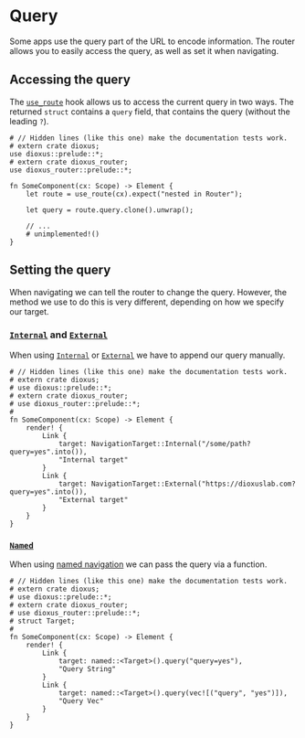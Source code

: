 # Query

Some apps use the query part of the URL to encode information. The router allows
you to easily access the query, as well as set it when navigating.

## Accessing the query

The [`use_route`] hook allows us to access the current query in two ways. The
returned `struct` contains a `query` field, that contains the query (without the
leading `?`).

```rust, no_run
# // Hidden lines (like this one) make the documentation tests work.
# extern crate dioxus;
use dioxus::prelude::*;
# extern crate dioxus_router;
use dioxus_router::prelude::*;

fn SomeComponent(cx: Scope) -> Element {
    let route = use_route(cx).expect("nested in Router");

    let query = route.query.clone().unwrap();

    // ...
    # unimplemented!()
}
```

## Setting the query

When navigating we can tell the router to change the query. However, the method
we use to do this is very different, depending on how we specify our target.

### [`Internal`] and [`External`]

When using [`Internal`] or [`External`] we have to append our query manually.

```rust, no_run
# // Hidden lines (like this one) make the documentation tests work.
# extern crate dioxus;
# use dioxus::prelude::*;
# extern crate dioxus_router;
# use dioxus_router::prelude::*;
#
fn SomeComponent(cx: Scope) -> Element {
    render! {
        Link {
            target: NavigationTarget::Internal("/some/path?query=yes".into()),
            "Internal target"
        }
        Link {
            target: NavigationTarget::External("https://dioxuslab.com?query=yes".into()),
            "External target"
        }
    }
}
```

### [`Named`]

When using [named navigation](./navigation/name.md) we can pass the query via
a function.

```rust, no_run
# // Hidden lines (like this one) make the documentation tests work.
# extern crate dioxus;
# use dioxus::prelude::*;
# extern crate dioxus_router;
# use dioxus_router::prelude::*;
# struct Target;
#
fn SomeComponent(cx: Scope) -> Element {
    render! {
        Link {
            target: named::<Target>().query("query=yes"),
            "Query String"
        }
        Link {
            target: named::<Target>().query(vec![("query", "yes")]),
            "Query Vec"
        }
    }
}
```

[`External`]: https://docs.rs/dioxus-router-core/latest/dioxus_router_core/navigation/enum.NavigationTarget.html#variant.External
[`Internal`]: https://docs.rs/dioxus-router-core/latest/dioxus_router_core/navigation/enum.NavigationTarget.html#variant.Internal
[`Named`]: https://docs.rs/dioxus-router-core/latest/dioxus_router_core/navigation/enum.NavigationTarget.html#variant.Named
[`use_route`]: https://docs.rs/dioxus-router/latest/dioxus_router/hooks/fn.use_route.html
